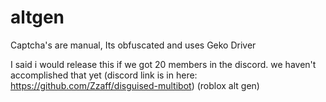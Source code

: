 # altgen
Captcha's are manual, Its obfuscated and uses Geko Driver

I said i would release this if we got 20 members in the discord. we haven't accomplished that yet (discord link is in here: https://github.com/Zzaff/disguised-multibot)
(roblox alt gen)
